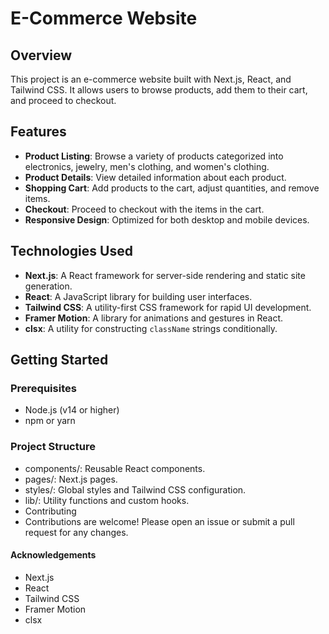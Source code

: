 
# E-Commerce Website

## Overview

This project is an e-commerce website built with Next.js, React, and Tailwind CSS. It allows users to browse products, add them to their cart, and proceed to checkout.

## Features

- **Product Listing**: Browse a variety of products categorized into electronics, jewelry, men's clothing, and women's clothing.
- **Product Details**: View detailed information about each product.
- **Shopping Cart**: Add products to the cart, adjust quantities, and remove items.
- **Checkout**: Proceed to checkout with the items in the cart.
- **Responsive Design**: Optimized for both desktop and mobile devices.

## Technologies Used

- **Next.js**: A React framework for server-side rendering and static site generation.
- **React**: A JavaScript library for building user interfaces.
- **Tailwind CSS**: A utility-first CSS framework for rapid UI development.
- **Framer Motion**: A library for animations and gestures in React.
- **clsx**: A utility for constructing `className` strings conditionally.

## Getting Started

### Prerequisites

- Node.js (v14 or higher)
- npm or yarn

### Project Structure
- components/: Reusable React components.
- pages/: Next.js pages.
- styles/: Global styles and Tailwind CSS configuration.
- lib/: Utility functions and custom hooks.
- Contributing
- Contributions are welcome! Please open an issue or submit a pull request for any changes.

#### Acknowledgements
- Next.js
- React
- Tailwind CSS
- Framer Motion
- clsx

